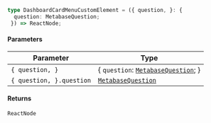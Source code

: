 ```ts
type DashboardCardMenuCustomElement = ({ question, }: {
  question: MetabaseQuestion;
 }) => ReactNode;
```

#### Parameters

| Parameter                | Type                                                                  |
| ------------------------ | --------------------------------------------------------------------- |
| `{ question, }`          | { `question`: [`MetabaseQuestion`](./api_html/MetabaseQuestion.md); } |
| `{ question, }.question` | [`MetabaseQuestion`](./api_html/MetabaseQuestion.md)                  |

#### Returns

`ReactNode`
